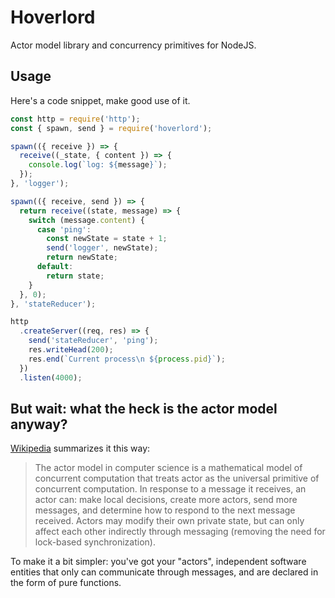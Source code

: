 # Hoverlord
Actor model library and concurrency primitives for NodeJS.

## Usage
Here's a code snippet, make good use of it.

```js
const http = require('http');
const { spawn, send } = require('hoverlord');

spawn(({ receive }) => {
  receive((_state, { content }) => {
    console.log(`log: ${message}`);
  });
}, 'logger');

spawn(({ receive, send }) => {
  return receive((state, message) => {
    switch (message.content) {
      case 'ping':
        const newState = state + 1;
        send('logger', newState);
        return newState;
      default:
        return state;
    }
  }, 0);
}, 'stateReducer');

http
  .createServer((req, res) => {
    send('stateReducer', 'ping');
    res.writeHead(200);
    res.end(`Current process\n ${process.pid}`);
  })
  .listen(4000);
```

## But wait: what the heck is the actor model anyway?
[Wikipedia](https://en.wikipedia.org/wiki/Actor_model) summarizes it this way:

> The actor model in computer science is a mathematical model of concurrent computation that treats actor as the universal primitive of concurrent computation. In response to a message it receives, an actor can: make local decisions, create more actors, send more messages, and determine how to respond to the next message received. Actors may modify their own private state, but can only affect each other indirectly through messaging (removing the need for lock-based synchronization).

To make it a bit simpler: you've got your "actors", independent software entities that only can communicate through messages, and are declared in the form of pure functions.
